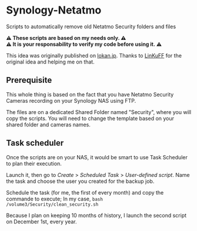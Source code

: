 # Synology-Netatmo
Scripts to automatically remove old Netatmo Security folders and files

**⚠️ These scripts are based on my needs only. ⚠️**<br />
**⚠️ It is your responsability to verify my code before using it. ⚠️**<br />

This idea was originally published on [lokan.jp](https://lokan.jp/2020/04/20/script-effacer-netatmo-nas-synology/).
Thanks to [LinKuFF](https://www.inuage.com/) for the original idea and helping me on that.

## Prerequisite

This whole thing is based on the fact that you have Netatmo Security Cameras recording on your Synology NAS using FTP.

The files are on a dedicated Shared Folder named "Security", where you will copy the scripts.
You will need to change the template based on your shared folder and cameras names.

## Task scheduler

Once the scripts are on your NAS, it would be smart to use Task Scheduler to plan their execution.

Launch it, then go to *Create* > *Scheduled Task* > *User-defined script*.
Name the task and choose the user you created for the backup job.

Schedule the task (for me, the first of every month) and copy the commande to execute;
In my case, `bash /volume3/Security/clean_security.sh`

Because I plan on keeping 10 months of history, I launch the second script on December 1st, every year.
